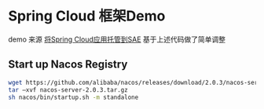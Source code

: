 # Spring Cloud 框架Demo
demo 来源 [将Spring Cloud应用托管到SAE](https://help.aliyun.com/document_detail/123013.html)
基于上述代码做了简单调整

## Start up Nacos Registry
```bash
wget https://github.com/alibaba/nacos/releases/download/2.0.3/nacos-server-2.0.3.tar.gz
tar –xvf nacos-server-2.0.3.tar.gz
sh nacos/bin/startup.sh -m standalone
```